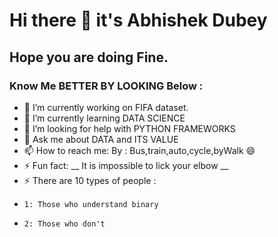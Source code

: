 # Hi there 👋 it's Abhishek Dubey 
## Hope you are doing Fine.

### Know Me BETTER BY LOOKING Below :

- 🔭 I’m currently working on FIFA dataset.
- 🌱 I’m currently learning DATA SCIENCE
- 🤔 I’m looking for help with PYTHON FRAMEWORKS
- 💬 Ask me about DATA and ITS VALUE
- 📫 How to reach me: By : Bus,train,auto,cycle,byWalk 😄
- ⚡ Fun fact: __	It is impossible to lick your elbow __
- ⚡ There are 10 types of people :
-     1: Those who understand binary
-     2: Those who don't 
